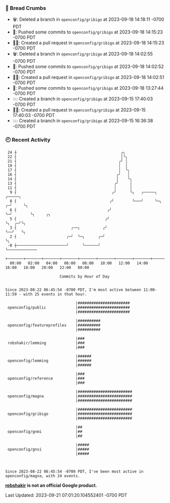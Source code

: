 ### 🍞 Bread Crumbs

 * 🗑: Deleted a branch in `openconfig/gribigo` at 2023-09-18 14:18:11 -0700 PDT
 * 🚢: Pushed some commits to `openconfig/gribigo` at 2023-09-18 14:15:23 -0700 PDT
 * ✍🏼: Created a pull request in `openconfig/gribigo` at 2023-09-18 14:15:23 -0700 PDT
 * 🗑: Deleted a branch in `openconfig/gribigo` at 2023-09-18 14:02:55 -0700 PDT
 * 🚢: Pushed some commits to `openconfig/gribigo` at 2023-09-18 14:02:52 -0700 PDT
 * ✍🏼: Created a pull request in `openconfig/gribigo` at 2023-09-18 14:02:51 -0700 PDT
 * 🚢: Pushed some commits to `openconfig/gribigo` at 2023-09-18 13:27:44 -0700 PDT
 * 💥: Created a branch in `openconfig/gribigo` at 2023-09-15 17:40:03 -0700 PDT
 * ✍🏼: Created a pull request in `openconfig/gribigo` at 2023-09-15 17:40:03 -0700 PDT
 * 💥: Created a branch in `openconfig/gribigo` at 2023-09-15 16:36:38 -0700 PDT

### 🕘 Recent Activity
```
 24 ┼                                              ╭╮
 22 ┤                                              │╰╮
 21 ┤                                             ╭╯ │
 19 ┤                                             │  │
 17 ┤                                             │  ╰╮
 16 ┤                                            ╭╯   │
 14 ┤                                            │    ╰╮
 13 ┤                                           ╭╯     │
 11 ┤                                           │      │
  9 ┤                                          ╭╯      ╰╮   ╭─────╮     ╭─────╮
  8 ┤                                         ╭╯        ╰───╯     ╰─╮ ╭─╯     ╰╮
  6 ┤                                        ╭╯                     ╰─╯        ╰╮     ╭╮
  5 ┤                                       ╭╯                                  ╰╮  ╭─╯╰╮
  3 ┤                        ╭──╮          ╭╯                                    ╰──╯   ╰╮
  2 ┤                      ╭─╯  ╰─╮      ╭─╯                                             ╰╮
 -0 ┼──────────────────────╯      ╰──────╯                                                ╰─────────────
    +───────+───────+───────+───────+───────+───────+───────+───────+───────+───────+───────+───────+────
  00:00   02:00   04:00   06:00   08:00   10:00   12:00   14:00   16:00   18:00   20:00   22:00   00:00   

						Commits by Hour of Day


Since 2023-08-22 06:45:54 -0700 PDT, I'm most active between 11:00-11:59 - with 25 events in that hour.

```



```
                               |#######################
 openconfig/public             |#######################
                               |#######################

                               |##########
 openconfig/featureprofiles    |##########
                               |##########

                               |###
 robshakir/lemming             |###
                               |###

                               |######
 openconfig/lemming            |######
                               |######

                               |###
 openconfig/reference          |###
                               |###

                               |########################
 openconfig/magna              |########################
                               |########################

                               |########################
 openconfig/gribigo            |########################
                               |########################

                               |##
 openconfig/gnmi               |##
                               |##

                               |#####
 openconfig/gnsi               |#####
                               |#####



Since 2023-08-22 06:45:54 -0700 PDT, I've been most active in openconfig/magna, with 24 events.

```
**[robshakir](mailto:robjs@google.com) is not an official Google product.**  


Last Updated: 2023-09-21 07:01:20.104552401 -0700 PDT
